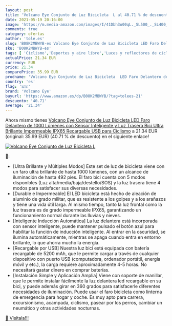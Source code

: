 ```yaml
---
layout: post
title: 'Volcano Eye Conjunto de Luz Bicicleta  L al 40.71 % de descuento'
date: 2021-05-19 20:16:00
image: 'https://m.media-amazon.com/images/I/41Dbh3o00qL._SL500_._SL400_.jpg'
comments: true
category: ofertas
author: 'tole.es'
slug: 'B08K2MBWYB-es Volcano Eye Conjunto de Luz Bicicleta LED Faro Delantero...'
sku: 'B08K2MBWYB-es'
tags: [ 'Ciclismo','Deportes y aire libre','Luces y reflectores de ciclismo','Ropa y equipo para deportes','bicicleta','volcano eye', ]
actualPrice: 21.34 EUR
currency: EUR
price: 21.34
comparePrice: 35.99 EUR
prodname: 'Volcano Eye Conjunto de Luz Bicicleta  LED Faro Delantero de 1000 Lúmenes con Sensor Inteligente y Luz Trasera Bici Ultra Brillante Impermeable IPX65 Recargable USB para Ciclismo'
country: 'es'
flag: '🇪🇸'
brand: 'Volcano Eye'
buyurl: 'https://www.amazon.es/dp/B08K2MBWYB/?tag=tolees-21'
descuento: '40.71'
average: '21.34'
---
```


Ahora mismo tienes [Volcano Eye Conjunto de Luz Bicicleta  LED Faro Delantero de 1000 Lúmenes con Sensor Inteligente y Luz Trasera Bici Ultra Brillante Impermeable IPX65 Recargable USB para Ciclismo](https://www.amazon.es/dp/B08K2MBWYB/?tag=tolees-21) a 21.34 EUR (original: 35.99 EUR) (40.71 %  de descuento) en el siguiente enlace!

[![Volcano Eye Conjunto de Luz Bicicleta  L](https://m.media-amazon.com/images/I/41Dbh3o00qL._SL500_._SL400_.jpg)](https://www.amazon.es/dp/B08K2MBWYB/?tag=tolees-21)

🔎:

- [Ultra Brillante y Múltiples Modos] Este set de luz de bicicleta viene con un faro ultra brillante de hasta 1000 lúmenes, con un alcance de iluminación de hasta 492 pies. El faro bici cuenta con 5 modos disponibles (Luz alta/media/baja/destello/SOS) y la luz trasera tiene 4 modos para satisfacer sus diversas necesidades.
- [Durable e Impermeable] El LED bicicleta está hecho de aleación de aluminio de grado militar, que es resistente a los golpes y a los arañazos y tiene una vida útil larga. Al mismo tiempo, tanto la luz frontal como la luz trasera es de grado impermeable IPX65, garantizando un funcionamiento normal durante las lluvias y nieves.
- [Inteligente Inducción Automática] La luz delantera está incorporada con sensor inteligente, puede mantener pulsado el botón azul para habilitar la función de inducción inteligente. Al entrar en la oscuridad, se ilumina automáticamente, mientras se apaga cuando entra en entorno brillante, lo que ahorra mucho la energía.
- [Recargable por USB] Nuestra luz bici está equipada con batería recargable de 5200 mAh, que le permite cargar a través de cualquier dispositivo con puerto USB (computadora, ordenador portátil, energía móvil y etc.), la carga requiere aproximadamente 4-5 horas. No necesitará gastar dinero en comprar baterías.
- [Instalación Simple y Aplicación Amplia] Viene con soporte de manillar, que le permite instalar fácilmente la luz delantera led recargable en su bici, y puede además girar en 360 grados para satisfacerle diferentes necesidades de iluminación. Puede usar el faro bicicleta como linterna de emergencia para hogar y coche. Es muy apto para carrera, excursionismo, acampada, ciclismo, pasear por los perros, cambiar un neumático y otras actividades nocturnas.

[🛒 Visítala!!!](https://www.amazon.es/dp/B08K2MBWYB/?tag=tolees-21)
